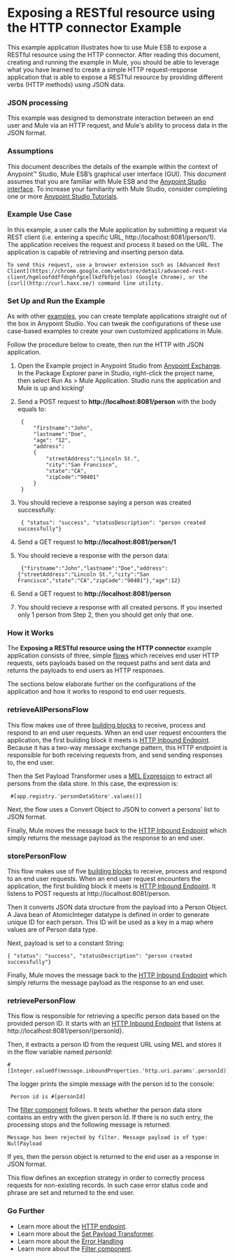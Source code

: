 # Exposing a RESTful resource using the HTTP connector Example

This example application illustrates how to use Mule ESB to expose a RESTful resource using the HTTP connector. After reading this document, creating and running the example in Mule, you should be able to leverage what you have learned to create a simple HTTP request-response application that is able to expose a RESTful resource by providing different verbs (HTTP methods) using JSON data.

### JSON processing

This example was designed to demonstrate interaction between an end user and Mule via an HTTP request, and Mule's ability to process data in the JSON format.

### Assumptions

This document describes the details of the example within the context of Anypoint™ Studio, Mule ESB’s graphical user interface (GUI). This document assumes that you are familiar with Mule ESB and the [Anypoint Studio interface](http://www.mulesoft.org/documentation/display/current/Anypoint+Studio+Essentials). To increase your familiarity with Mule Studio, consider completing one or more [Anypoint Studio Tutorials](http://www.mulesoft.org/documentation/display/current/Basic+Studio+Tutorial).

### Example Use Case

In this example, a user calls the Mule application by submitting a request via REST client (i.e. entering a specific URL, http://localhost:8081/person/1). The application receives the request and process it based on the URL. The application is capable of retrieving and inserting person data.  

	To send this request, use a browser extension such as [Advanced Rest Client](https://chrome.google.com/webstore/detail/advanced-rest-client/hgmloofddffdnphfgcellkdfbfbjeloo) (Google Chrome), or the [curl](http://curl.haxx.se/) command line utility.  


### Set Up and Run the Example

As with other [examples](https://www.mulesoft.com/exchange#!/?types=example), you can create template applications straight out of the box in Anypoint Studio. You can tweak the configurations of these use case-based examples to create your own customized applications in Mule.

Follow the procedure below to create, then run the HTTP with JSON application.

1. Open the Example project in Anypoint Studio from [Anypoint Exchange](http://www.mulesoft.org/documentation/display/current/The+Library). In the Package Explorer pane in Studio, right-click the project name, then select Run As > Mule Application. Studio runs the application and Mule is up and kicking!
1. Send a POST request to **http://localhost:8081/person** with the body equals to:
		
		{
		 	"firstname":"John",
		 	"lastname":"Doe",
		 	"age": "12",
		 	"address": 
		    {
		    	"streetAddress":"Lincoln St.",
		        "city":"San Francisco",
		        "state":"CA",
		        "zipCode":"90401"
			}
		} 
1. You should recieve a response saying a person was created successfully: 

		{ "status": "success", "statusDescription": "person created successfully"}
1. Send a GET request to **http://localhost:8081/person/1**
1. You should recieve a response with the person data:

		{"firstname":"John","lastname":"Doe","address":{"streetAddress":"Lincoln St.","city":"San Francisco","state":"CA","zipCode":"90401"},"age":12}

1. Send a GET request to **http://localhost:8081/person**
2. You should recieve a response with all created persons. If you inserted only 1 person from Step 2, then you should get only that one. 

### How it Works

The **Exposing a RESTful resource using the HTTP connector** example application consists of three, simple [flows](http://www.mulesoft.org/documentation/display/current/Mule+Application+Architecture) which receives end user HTTP requests, sets payloads based on the request paths and sent data and returns the payloads to end users as HTTP responses.

The sections below elaborate further on the configurations of the application and how it works to respond to end user requests.


### retrieveAllPersonsFlow

This flow makes use of three [building blocks](http://www.mulesoft.org/documentation/display/current/Elements+in+a+Mule+Flow) to receive, process and respond to an end user requests. When an end user request encounters the application, the first building block it meets is [HTTP Inbound Endpoint](http://www.mulesoft.org/documentation/display/current/HTTP+Connector). Because it has a two-way message exchange pattern, this HTTP endpoint is responsible for both receiving requests from, and send sending responses to, the end user.

Then the Set Payload Transformer uses a [MEL Expression](http://www.mulesoft.org/documentation/display/current/Mule+Expression+Language+MEL) to extract all persons from the data store. In this case, the expression is:

	 #[app.registry.'personDataStore'.values()]

Next, the flow uses a Convert Object to JSON to convert a persons' list to JSON format.

Finally, Mule moves the message back to the [HTTP Inbound Endpoint](http://www.mulesoft.org/documentation/display/current/HTTP+Connector) which simply returns the message payload as the response to an end user.

### storePersonFlow

This flow makes use of five [building blocks](http://www.mulesoft.org/documentation/display/current/Elements+in+a+Mule+Flow) to receive, process and respond to an end user requests. When an end user request encounters the application, the first building block it meets is [HTTP Inbound Endpoint](http://www.mulesoft.org/documentation/display/current/HTTP+Connector). It listens to POST requests at http://localhost:8081/person. 

Then it converts JSON data structure from the payload into a Person Object. A Java bean of AtomicInteger datatype is defined in order to generate unique ID for each person. This ID will be used as a key in a map where values are  of Person data type. 

Next, payload is set to a constant String: 

	{ "status": "success", "statusDescription": "person created successfully"}

Finally, Mule moves the message back to the [HTTP Inbound Endpoint](http://www.mulesoft.org/documentation/display/current/HTTP+Connector) which simply returns the message payload as the response to an end user.

### retrievePersonFlow

This flow is responsible for retrieving a specific person data based on the provided person ID. It starts with an [HTTP Inbound Endpoint](http://www.mulesoft.org/documentation/display/current/HTTP+Connector) that listens at http://localhost:8081/person/{personId}.

Then, it extracts a person ID from the request URL using MEL and stores it in the flow variable named *personId*:

	#[Integer.valueOf(message.inboundProperties.'http.uri.params'.personId)]

The logger prints the simple message with the person id to the console:

	 Person id is #[personId]

The [filter component](http://www.mulesoft.org/documentation/display/current/Filters) follows. It tests whether the person data store contains an entry with the given person Id. If there is no such entry, the processing stops and the following message is returned:

	Message has been rejected by filter. Message payload is of type: NullPayload

If yes, then the person object is returned to the end user as a response in JSON format. 

This flow defines an exception strategy in order to correctly process requests for non-existing records. In such case error status code and phrase are set and returned to the end user.
  
### Go Further

- Learn more about the [HTTP endpoint](http://www.mulesoft.org/documentation/display/current/HTTP+Connector).
- Learn more about the [Set Payload Transformer](http://www.mulesoft.org/documentation/display/current/Set+Payload+Transformer+Reference).
- Learn more about the [Error Handling](http://www.mulesoft.org/documentation/display/current/Error+Handling)
- Learn more about the [Filter component](http://www.mulesoft.org/documentation/display/current/Filters). 